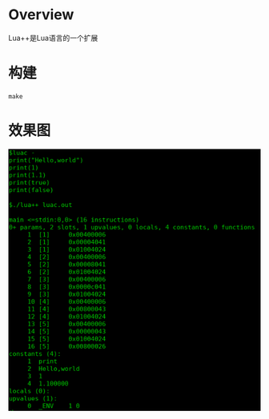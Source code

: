 # Overview
Lua++是Lua语言的一个扩展<br>
# 构建
`make`
# 效果图
![image](https://github.com/chinoll/luapp/raw/master/images/binchunk.png)
